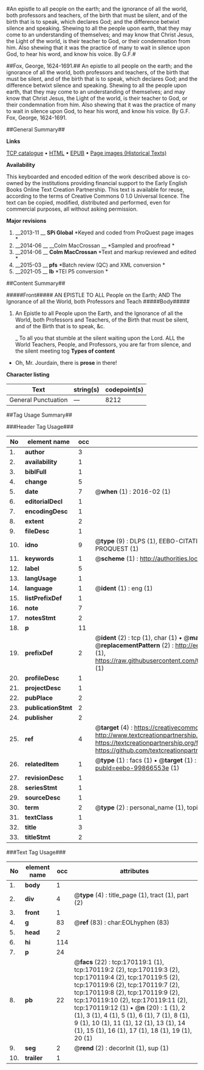 #An epistle to all people on the earth; and the ignorance of all the world, both professors and teachers, of the birth that must be silent, and of the birth that is to speak, which declares God; and the difference betwixt silence and speaking. Shewing to all the people upon earth, that they may come to an understanding of themselves; and may know that Christ Jesus, the Light of the world, is their teacher to God, or their condemnation from him. Also shewing that it was the practice of many to wait in silence upon God, to hear his word, and know his voice. By G.F.#

##Fox, George, 1624-1691.##
An epistle to all people on the earth; and the ignorance of all the world, both professors and teachers, of the birth that must be silent, and of the birth that is to speak, which declares God; and the difference betwixt silence and speaking. Shewing to all the people upon earth, that they may come to an understanding of themselves; and may know that Christ Jesus, the Light of the world, is their teacher to God, or their condemnation from him. Also shewing that it was the practice of many to wait in silence upon God, to hear his word, and know his voice. By G.F.
Fox, George, 1624-1691.

##General Summary##

**Links**

[TCP catalogue](http://www.ota.ox.ac.uk/tcp/)  • 
[HTML](http://tei.it.ox.ac.uk/tcp/Texts-HTML/free/A84/A84784.html)  • 
[EPUB](http://tei.it.ox.ac.uk/tcp/Texts-EPUB/free/A84/A84784.epub) • 
[Page images (Historical Texts)](https://historicaltexts.jisc.ac.uk/eebo-99866553e)

**Availability**

This keyboarded and encoded edition of the work described above is co-owned by the
    institutions providing financial support to the Early English Books Online Text Creation
    Partnership. This text is available for reuse, according to the terms of  Creative Commons 0 1.0 Universal
    licence. The text can be copied, modified, distributed and performed, even for commercial
    purposes, all without asking permission.

**Major revisions**

1. __2013-11 __ __SPi Global__ *Keyed and coded from ProQuest page images *
1. __2014-06 __ __Colm MacCrossan __ *Sampled and proofread *
1. __2014-06 __ __Colm MacCrossan__ *Text and markup reviewed and edited *
1. __2015-03 __ __pfs__ *Batch review (QC) and XML conversion *
1. __2021-05 __ __lb__ *TEI P5 conversion *

##Content Summary##

#####Front#####
AN EPISTLE TO ALL People on the Earth; AND The Ignorance of all the World, both Professors and Teach
#####Body#####

1. An Epistle to all People upon the Earth, and the Ignorance of all the World, both Professors and Teachers, of the Birth that must be silent, and of the Birth that is to speak, &c.

    _ To all you that stumble at the silent waiting upon the Lord.
ALL the World Teachers, People, and Professors, you are far from silence, and the silent meeting tog
**Types of content**

  * Oh, Mr. Jourdain, there is **prose** in there!

**Character listing**


|Text|string(s)|codepoint(s)|
|---|---|---|
|General Punctuation|—|8212|

##Tag Usage Summary##

###Header Tag Usage###

|No|element name|occ|attributes|
|---|---|---|---|
|1.|__author__|3||
|2.|__availability__|1||
|3.|__biblFull__|1||
|4.|__change__|5||
|5.|__date__|7| @__when__ (1) : 2016-02 (1)|
|6.|__editorialDecl__|1||
|7.|__encodingDesc__|1||
|8.|__extent__|2||
|9.|__fileDesc__|1||
|10.|__idno__|9| @__type__ (9) : DLPS (1), EEBO-CITATION (1), VID (1), EEBO-PROQUEST (1), STC (4), PROQUEST (1)|
|11.|__keywords__|1| @__scheme__ (1) : http://authorities.loc.gov/ (1)|
|12.|__label__|5||
|13.|__langUsage__|1||
|14.|__language__|1| @__ident__ (1) : eng (1)|
|15.|__listPrefixDef__|1||
|16.|__note__|7||
|17.|__notesStmt__|2||
|18.|__p__|11||
|19.|__prefixDef__|2| @__ident__ (2) : tcp (1), char (1)  •  @__matchPattern__ (2) : ([0-9\-]+):([0-9IVX]+) (1), (.+) (1)  •  @__replacementPattern__ (2) : http://eebo.chadwyck.com/downloadtiff?vid=$1&page=$2 (1), https://raw.githubusercontent.com/textcreationpartnership/Texts/master/tcpchars.xml#$1 (1)|
|20.|__profileDesc__|1||
|21.|__projectDesc__|1||
|22.|__pubPlace__|2||
|23.|__publicationStmt__|2||
|24.|__publisher__|2||
|25.|__ref__|4| @__target__ (4) : https://creativecommons.org/publicdomain/zero/1.0/ (1), http://www.textcreationpartnership.org/docs/. (1), https://textcreationpartnership.org/faq/#faq05 (1), https://github.com/textcreationpartnership (1)|
|26.|__relatedItem__|1| @__type__ (1) : facs (1)  •  @__target__ (1) : https://data.historicaltexts.jisc.ac.uk/view?pubId=eebo-99866553e (1)|
|27.|__revisionDesc__|1||
|28.|__seriesStmt__|1||
|29.|__sourceDesc__|1||
|30.|__term__|2| @__type__ (2) : personal_name (1), topical_term (1)|
|31.|__textClass__|1||
|32.|__title__|3||
|33.|__titleStmt__|2||


###Text Tag Usage###

|No|element name|occ|attributes|
|---|---|---|---|
|1.|__body__|1||
|2.|__div__|4| @__type__ (4) : title_page (1), tract (1), part (2)|
|3.|__front__|1||
|4.|__g__|83| @__ref__ (83) : char:EOLhyphen (83)|
|5.|__head__|2||
|6.|__hi__|114||
|7.|__p__|24||
|8.|__pb__|22| @__facs__ (22) : tcp:170119:1 (1), tcp:170119:2 (2), tcp:170119:3 (2), tcp:170119:4 (2), tcp:170119:5 (2), tcp:170119:6 (2), tcp:170119:7 (2), tcp:170119:8 (2), tcp:170119:9 (2), tcp:170119:10 (2), tcp:170119:11 (2), tcp:170119:12 (1)  •  @__n__ (20) : 1 (1), 2 (1), 3 (1), 4 (1), 5 (1), 6 (1), 7 (1), 8 (1), 9 (1), 10 (1), 11 (1), 12 (1), 13 (1), 14 (1), 15 (1), 16 (1), 17 (1), 18 (1), 19 (1), 20 (1)|
|9.|__seg__|2| @__rend__ (2) : decorInit (1), sup (1)|
|10.|__trailer__|1||
